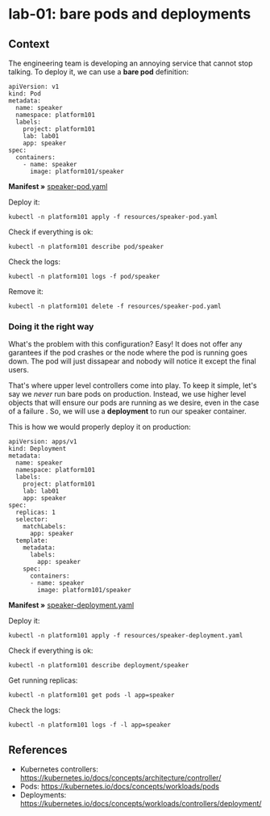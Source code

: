 # lab-01: bare pods and deployments

## Context

The engineering team is developing an annoying service that cannot stop talking. To deploy it, we can use a **bare pod** definition:

```
apiVersion: v1
kind: Pod
metadata:
  name: speaker
  namespace: platform101
  labels:
    project: platform101
    lab: lab01
    app: speaker
spec:
  containers:
    - name: speaker
      image: platform101/speaker
```

**Manifest »** [speaker-pod.yaml](./resources/speaker-pod.yaml)

Deploy it:
```
kubectl -n platform101 apply -f resources/speaker-pod.yaml
```

Check if everything is ok:

```
kubectl -n platform101 describe pod/speaker
```

Check the logs:
```
kubectl -n platform101 logs -f pod/speaker
```

Remove it:
```
kubectl -n platform101 delete -f resources/speaker-pod.yaml
```


### Doing it the right way
What's the problem with this configuration? Easy! It does not offer any garantees if the pod crashes or the node where the pod is running goes down. The pod will
just dissapear and nobody will notice it except the final users.

That's where upper level controllers come into play. To keep it simple, let's say we *never* run bare pods on production. Instead, we use higher level objects that will ensure our pods are running as we desire, even in the case of a failure . So, we will use a **deployment** to run our speaker container.

This is how we would properly deploy it on production:

```
apiVersion: apps/v1
kind: Deployment
metadata:
  name: speaker
  namespace: platform101
  labels:
    project: platform101
    lab: lab01
    app: speaker
spec:
  replicas: 1
  selector:
    matchLabels:
      app: speaker
  template:
    metadata:
      labels:
        app: speaker
    spec:
      containers:
      - name: speaker
        image: platform101/speaker
```
**Manifest »** [speaker-deployment.yaml](./resources/speaker-deployment.yaml)

Deploy it:
```
kubectl -n platform101 apply -f resources/speaker-deployment.yaml
```

Check if everything is ok:
```
kubectl -n platform101 describe deployment/speaker
```

Get running replicas:
```
kubectl -n platform101 get pods -l app=speaker

```

Check the logs:
```
kubectl -n platform101 logs -f -l app=speaker
```

## References
- Kubernetes controllers: https://kubernetes.io/docs/concepts/architecture/controller/
- Pods: https://kubernetes.io/docs/concepts/workloads/pods
- Deployments: https://kubernetes.io/docs/concepts/workloads/controllers/deployment/
